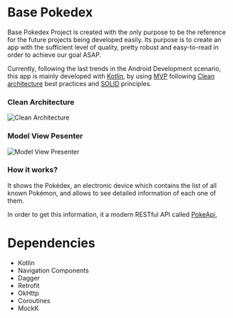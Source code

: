 # Base Pokedex
Base Pokedex Project is created with the only purpose to be the reference for the future projects being developed easily. Its purpose is to create an app with the sufficient level of quality, pretty robust and easy-to-read in order to achieve our goal ASAP.

Currently, following the last trends in the Android Development scenario, this app is mainly developed with [Kotlin](https://developer.android.com/kotlin), by using [MVP](https://en.wikipedia.org/wiki/Model%E2%80%93view%E2%80%93presenter) following [Clean architecture](https://blog.cleancoder.com/uncle-bob/2012/08/13/the-clean-architecture.html) best practices and [SOLID](https://en.wikipedia.org/wiki/SOLID) principles.

### Clean Architecture
![Clean Architecture](https://miro.medium.com/max/600/1*D1EvAeK74Gry46JMZM4oOQ.png)

### Model View Pesenter
![Model View Presenter](https://miro.medium.com/max/700/0*4E8U5YuG22bLp4h8.)

### How it works?
It shows the Pokédex, an electronic device which contains the list of all known Pokémon, and allows to see detailed information of each one of them.

In order to get this information, it a modern RESTful API called [PokeApi](https://pokeapi.co/), 

# Dependencies
* Kotlin
* Navigation Components
* Dagger
* Retrofit
* OkHttp
* Coroutines
* MockK
